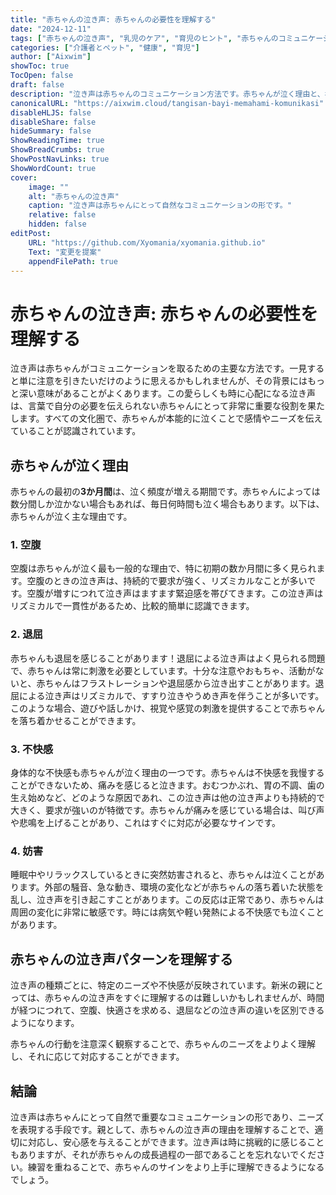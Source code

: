 ```yaml
---
title: "赤ちゃんの泣き声: 赤ちゃんの必要性を理解する"
date: "2024-12-11"
tags: ["赤ちゃんの泣き声", "乳児のケア", "育児のヒント", "赤ちゃんのコミュニケーション", "新米親"]
categories: ["介護者とペット", "健康", "育児"]
author: ["Aixwim"]
showToc: true
TocOpen: false
draft: false
description: "泣き声は赤ちゃんのコミュニケーション方法です。赤ちゃんが泣く理由と、初期の泣き方にどのように対応するかを学びましょう。"
canonicalURL: "https://aixwim.cloud/tangisan-bayi-memahami-komunikasi"
disableHLJS: false
disableShare: false
hideSummary: false
ShowReadingTime: true
ShowBreadCrumbs: true
ShowPostNavLinks: true
ShowWordCount: true
cover:
    image: ""
    alt: "赤ちゃんの泣き声"
    caption: "泣き声は赤ちゃんにとって自然なコミュニケーションの形です。"
    relative: false
    hidden: false
editPost:
    URL: "https://github.com/Xyomania/xyomania.github.io"
    Text: "変更を提案"
    appendFilePath: true
---
```


# 赤ちゃんの泣き声: 赤ちゃんの必要性を理解する

泣き声は赤ちゃんがコミュニケーションを取るための主要な方法です。一見すると単に注意を引きたいだけのように思えるかもしれませんが、その背景にはもっと深い意味があることがよくあります。この愛らしくも時に心配になる泣き声は、言葉で自分の必要を伝えられない赤ちゃんにとって非常に重要な役割を果たします。すべての文化圏で、赤ちゃんが本能的に泣くことで感情やニーズを伝えていることが認識されています。

## 赤ちゃんが泣く理由

赤ちゃんの最初の**3か月間**は、泣く頻度が増える期間です。赤ちゃんによっては数分間しか泣かない場合もあれば、毎日何時間も泣く場合もあります。以下は、赤ちゃんが泣く主な理由です。

### 1. **空腹**
空腹は赤ちゃんが泣く最も一般的な理由で、特に初期の数か月間に多く見られます。空腹のときの泣き声は、持続的で要求が強く、リズミカルなことが多いです。空腹が増すにつれて泣き声はますます緊迫感を帯びてきます。この泣き声はリズミカルで一貫性があるため、比較的簡単に認識できます。

### 2. **退屈**
赤ちゃんも退屈を感じることがあります！退屈による泣き声はよく見られる問題で、赤ちゃんは常に刺激を必要としています。十分な注意やおもちゃ、活動がないと、赤ちゃんはフラストレーションや退屈感から泣き出すことがあります。退屈による泣き声はリズミカルで、すすり泣きやうめき声を伴うことが多いです。このような場合、遊びや話しかけ、視覚や感覚の刺激を提供することで赤ちゃんを落ち着かせることができます。

### 3. **不快感**
身体的な不快感も赤ちゃんが泣く理由の一つです。赤ちゃんは不快感を我慢することができないため、痛みを感じると泣きます。おむつかぶれ、胃の不調、歯の生え始めなど、どのような原因であれ、この泣き声は他の泣き声よりも持続的で大きく、要求が強いのが特徴です。赤ちゃんが痛みを感じている場合は、叫び声や悲鳴を上げることがあり、これはすぐに対応が必要なサインです。

### 4. **妨害**
睡眠中やリラックスしているときに突然妨害されると、赤ちゃんは泣くことがあります。外部の騒音、急な動き、環境の変化などが赤ちゃんの落ち着いた状態を乱し、泣き声を引き起こすことがあります。この反応は正常であり、赤ちゃんは周囲の変化に非常に敏感です。時には病気や軽い発熱による不快感でも泣くことがあります。

## 赤ちゃんの泣き声パターンを理解する

泣き声の種類ごとに、特定のニーズや不快感が反映されています。新米の親にとっては、赤ちゃんの泣き声をすぐに理解するのは難しいかもしれませんが、時間が経つにつれて、空腹、快適さを求める、退屈などの泣き声の違いを区別できるようになります。

赤ちゃんの行動を注意深く観察することで、赤ちゃんのニーズをよりよく理解し、それに応じて対応することができます。

## 結論

泣き声は赤ちゃんにとって自然で重要なコミュニケーションの形であり、ニーズを表現する手段です。親として、赤ちゃんの泣き声の理由を理解することで、適切に対応し、安心感を与えることができます。泣き声は時に挑戦的に感じることもありますが、それが赤ちゃんの成長過程の一部であることを忘れないでください。練習を重ねることで、赤ちゃんのサインをより上手に理解できるようになるでしょう。
